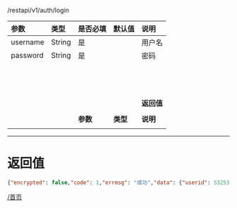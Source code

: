 /restapi/v1/auth/login

| **参数** | **类型** | **是否必填** | **默认值** | **说明** |
| :--- | :--- | :--- | :--- | :--- |
| username | String | 是 |  | 用户名 |
| password | String | 是 |  | 密码 |
|  |  |  |  |  |
|  |  |  |  |  |
|  |  |  |  |  |
|  |  |  |  |  |
|  |  |  |  |  |
|  |  |  |  |  |
|  |  |  |  |  |
|  |  |  |  |  |
|  |  |  |  |  |
|  |  |  |  |  |
|  |  |  |  |  |
|  |  |  |  |  |
|  |  |  |  |  |
|  |  |  |  | **返回值** |
|  |  |  |  |  |
|  |  | **参数** | **类型** | **说明** |
|  |  |  |  |  |

---

# 返回值

```json
{"encrypted": false,"code": 1,"errmsg": "成功","data": {"userid": 53253413327864832,"username": "admin","user_type_code": 10 }}
```

  
[/首页](/首页)

